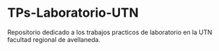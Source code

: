 # TPs-Laboratorio-UTN
Repositorio dedicado a los trabajos practicos de laboratorio en la  UTN facultad regional de avellaneda.
